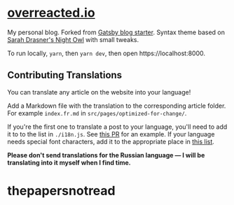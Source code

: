 # [overreacted.io](https://overreacted.io/)

My personal blog. Forked from [Gatsby blog starter](https://github.com/gatsbyjs/gatsby-starter-blog). Syntax theme based on [Sarah Drasner's Night Owl](https://github.com/sdras/night-owl-vscode-theme/) with small tweaks.

To run locally, `yarn`, then `yarn dev`, then open https://localhost:8000.

## Contributing Translations

You can translate any article on the website into your language!

Add a Markdown file with the translation to the corresponding article folder. For example `index.fr.md` in `src/pages/optimized-for-change/`.

If you're the first one to translate a post to your language, you'll need to add it to to the list in `./i18n.js`. See [this PR](https://github.com/gaearon/overreacted.io/pull/159) for an example. If your language needs special font characters, add it to the appropriate place in [this list](https://github.com/gaearon/overreacted.io/blob/5de6c128f798506a54a1a34c32cd5446beecc272/src/utils/i18n.js#L15).

**Please don't send translations for the Russian language — I will be translating into it myself when I find time.**
# thepapersnotread
